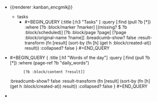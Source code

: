 - {{renderer :kanban_encgmikj}}
	- tasks
		- #+BEGIN_QUERY
		  {:title [:h3 "Tasks" ]
		  :query [:find (pull ?b [*])
		  :where
		    [?b :block/marker ?marker]
		    [(missing? $ ?b :block/scheduled)]
		    [?b :block/page ?page]
		    [?page :block/original-name ?name]]
		  :breadcumb-show? false
		  :result-transform (fn [result]
		  (sort-by (fn [h]
		  (get h :block/created-at)) result))
		  :collapsed? false
		  }
		  #+END_QUERY
- #+BEGIN_QUERY
  { :title [:h1 "Words of the day"]
    :query [:find (pull ?b [*])
            :where
            (page-ref ?b "daily_words")
  
            [?b :block/content ?result]]
  :breadcumb-show? false
  :result-transform (fn [result]
  (sort-by (fn [h]
  (get h :block/created-at)) result))
  :collapsed? false
   }
  #+END_QUERY
-